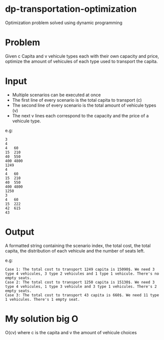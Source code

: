 # dp-transportation-optimization
Optimization problem solved using dynamic programming

# Problem
Given c Capita and v vehicule types each with their own capacity and price, optimize the amount of vehicules of each type used to transport the capita.

# Input
- Multiple scenarios can be executed at once
- The first line of every scenario is the total capita to transport (c)
- The second line of every scenario is the total amount of vehicule types (v)
- The next v lines each correspond to the capacity and the price of a vehicule type.

e.g:
```
3
4
4	60
15	210
40	550
400	4800
1249
4
4	60
15	210
40	550
400	4800
1250
3
4	60
15	222
42	615
43
```

# Output
A formatted string containing the scenario index, the total cost, the total capita, the distribution of each vehicule and the number of seats left.

e.g:
```
Case 1: The total cost to transport 1249 capita is 15090$. We need 3 type 4 vehicules, 3 type 2 vehicules and 1 type 1 vehicule. There's no empty seats.
Case 2: The total cost to transport 1250 capita is 15130$. We need 3 type 4 vehicules, 1 type 3 vehicule and 3 type 1 vehicules. There's 2 empty seats.
Case 3: The total cost to transport 43 capita is 660$. We need 11 type 1 vehicules. There's 1 empty seat.
```

# My solution big O
O(cv) where c is the capita and v the amount of vehicule choices
